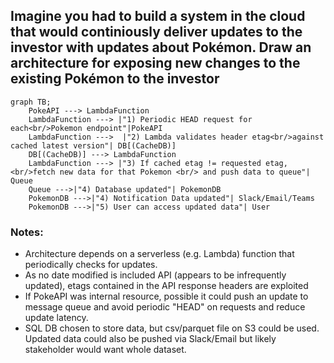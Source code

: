 ## Imagine you had to build a system in the cloud that would continiously deliver updates to the investor with updates about Pokémon. Draw an architecture for exposing new changes to the existing Pokémon to the investor

```mermaid
graph TB;
    PokeAPI ---> LambdaFunction
    LambdaFunction ---> |"1) Periodic HEAD request for each<br/>Pokemon endpoint"|PokeAPI
    LambdaFunction --->  |"2) Lambda validates header etag<br/>against cached latest version"| DB[(CacheDB)]
    DB[(CacheDB)] ---> LambdaFunction
    LambdaFunction ---> |"3) If cached etag != requested etag, <br/>fetch new data for that Pokemon <br/> and push data to queue"| Queue
    Queue --->|"4) Database updated"| PokemonDB
    PokemonDB --->|"4) Notification Data updated"| Slack/Email/Teams
    PokemonDB --->|"5) User can access updated data"| User

```
### Notes:
* Architecture depends on a serverless (e.g. Lambda) function that periodically checks for updates. 
* As no date modified is included API (appears to be infrequently updated), etags contained in the API response headers are exploited
* If PokeAPI was internal resource, possible it could push an update to message queue and avoid periodic "HEAD" on requests and reduce update latency.
* SQL DB chosen to store data, but csv/parquet file on S3 could be used. Updated data could also be pushed via Slack/Email but likely stakeholder would want whole dataset.
